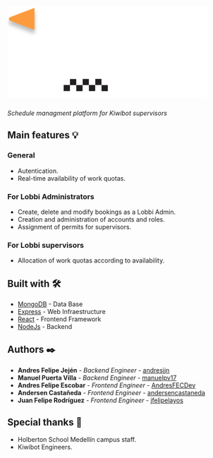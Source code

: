 # ![Texto alternativo](./client/src/images/img.svg)

_Schedule managment platform for Kiwibot supervisors_


## Main features 💡

### General

* Autentication.
* Real-time availability of work quotas.

### For Lobbi Administrators
* Create, delete and modify bookings as a Lobbi Admin.
* Creation and administration of accounts and roles.
* Assignment of permits for supervisors.

### For Lobbi supervisors
* Allocation of work quotas according to availability.

## Built with 🛠️

* [MongoDB](https://www.mongodb.com/) - Data Base
* [Express](https://expressjs.com/es/) - Web Infraestructure
* [React](https://reactjs.org/) - Frontend Framework
* [NodeJs](https://nodejs.org/) - Backend

<!-- ## Contribuyendo 🖇️

Por favor lee el [CONTRIBUTING.md](https://gist.github.com/villanuevand/xxxxxx) para detalles de nuestro código de conducta, y el proceso para enviarnos pull requests. -->

<!-- ## Wiki 📖

Puedes encontrar mucho más de cómo utilizar este proyecto en nuestra [Wiki](https://github.com/tu/proyecto/wiki) -->

<!-- ## Versionado 📌

Usamos [SemVer](http://semver.org/) para el versionado. Para todas las versiones disponibles, mira los [tags en este repositorio](https://github.com/tu/proyecto/tags). -->

## Authors ✒️

* **Andres Felipe Jején** - *Backend Engineer* - [andresjjn](https://www.linkedin.com/in/andresjjn/)
* **Manuel Puerta Villa** - *Backend Engineer* - [manuelpv17](https://www.linkedin.com/in/manuel-puerta-villa/)
* **Andres Felipe Escobar** - *Frontend Engineer* - [AndresFECDev](https://www.linkedin.com/in/andres-felipe-escobar-cardona-71b1aa1a1/)
* **Andersen Castañeda** - *Frontend Engineer* - [andersencastaneda](https://www.linkedin.com/in/andersencastaneda/)
* **Juan Felipe Rodríguez** - *Frontend Engineer* - [jfelipelayos](https://www.linkedin.com/in/jfelipelayos/)

<!-- También puedes mirar la lista de todos los [contribuyentes](https://github.com/your/project/contributors) quíenes han participado en este proyecto.  -->

<!-- ## Licencia 📄

Este proyecto está bajo la Licencia (Tu Licencia) - mira el archivo [LICENSE.md](LICENSE.md) para detalles -->

## Special thanks 🎁

* Holberton School Medellín campus staff.
* Kiwibot Engineers.

